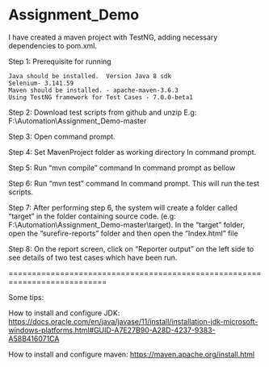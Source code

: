 # Assignment_Demo

I have created a maven project with TestNG, adding necessary dependencies to pom.xml. 

Step 1: Prerequisite for running

    Java should be installed.  Version Java 8 sdk
    Selenium- 3.141.59
    Maven should be installed. - apache-maven-3.6.3
    Using TestNG framework for Test Cases - 7.0.0-beta1

Step 2: Download test scripts from github and unzip
  E.g: F:\Automation\Assignment_Demo-master

Step 3: Open command prompt.

Step 4: Set MavenProject folder as working directory In command prompt.

Step 5:  Run “mvn compile” command In command prompt as bellow

Step 6:  Run “mvn test” command In command prompt. This will run the test scripts. 

Step 7: After performing step 6, the system will create a folder called “target” in the folder containing source code. (e.g: F:\Automation\Assignment_Demo-master\target). In the “target” folder, open the “surefire-reports” folder and then open the “Index.html” file

Step 8: On the report screen, click on “Reporter output” on the left side to see details of two test cases which have been run.




===========================================================================

Some tips:

How to install and configure JDK: https://docs.oracle.com/en/java/javase/11/install/installation-jdk-microsoft-windows-platforms.html#GUID-A7E27B90-A28D-4237-9383-A58B416071CA


How to install and configure maven:
https://maven.apache.org/install.html
